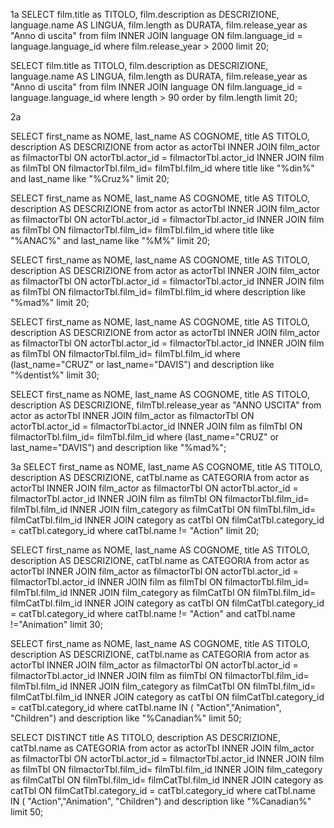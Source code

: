 1a
 SELECT film.title as TITOLO, film.description as DESCRIZIONE, language.name AS LINGUA, film.length as DURATA, film.release_year as "Anno di uscita" from film  INNER JOIN language ON film.language_id = language.language_id where film.release_year > 2000 limit 20;

  SELECT film.title as TITOLO, film.description as DESCRIZIONE, language.name AS LINGUA, film.length as DURATA, film.release_year as "Anno di uscita" from film  INNER JOIN language ON film.language_id = language.language_id where length > 90 order by film.length limit 20;

2a

SELECT first_name as NOME, last_name AS COGNOME, title AS TITOLO, description AS DESCRIZIONE from actor as actorTbl  INNER JOIN film_actor as filmactorTbl ON actorTbl.actor_id = filmactorTbl.actor_id  INNER JOIN film as filmTbl ON filmactorTbl.film_id= filmTbl.film_id where title like "%din%" and last_name like "%Cruz%" limit 20;

SELECT first_name as NOME, last_name AS COGNOME, title AS TITOLO, description AS DESCRIZIONE from actor as actorTbl  INNER JOIN film_actor as filmactorTbl ON actorTbl.actor_id = filmactorTbl.actor_id  INNER JOIN film as filmTbl ON filmactorTbl.film_id= filmTbl.film_id where title like "%ANAC%" and last_name like "%M%" limit 20;

SELECT first_name as NOME, last_name AS COGNOME, title AS TITOLO, description AS DESCRIZIONE from actor as actorTbl  INNER JOIN film_actor as filmactorTbl ON actorTbl.actor_id = filmactorTbl.actor_id  INNER JOIN film as filmTbl ON filmactorTbl.film_id= filmTbl.film_id where description like "%mad%" limit 20;

SELECT first_name as NOME, last_name AS COGNOME, title AS TITOLO, description AS DESCRIZIONE from actor as actorTbl  INNER JOIN film_actor as filmactorTbl ON actorTbl.actor_id = filmactorTbl.actor_id  INNER JOIN film as filmTbl ON filmactorTbl.film_id= filmTbl.film_id where (last_name="CRUZ" or last_name="DAVIS") and description like "%dentist%" limit 30;


SELECT first_name as NOME, last_name AS COGNOME, title AS TITOLO, description AS DESCRIZIONE, filmTbl.release_year as "ANNO USCITA" from actor as actorTbl  INNER JOIN film_actor as filmactorTbl ON actorTbl.actor_id = filmactorTbl.actor_id  INNER JOIN film as filmTbl ON filmactorTbl.film_id= filmTbl.film_id where (last_name="CRUZ" or last_name="DAVIS") and description like "%mad%";

3a
SELECT first_name as NOME, last_name AS COGNOME, title AS TITOLO, description AS DESCRIZIONE, catTbl.name as CATEGORIA  from actor as actorTbl 
INNER JOIN film_actor as filmactorTbl ON actorTbl.actor_id = filmactorTbl.actor_id 
INNER JOIN film as filmTbl ON filmactorTbl.film_id= filmTbl.film_id
INNER JOIN film_category as filmCatTbl ON filmTbl.film_id= filmCatTbl.film_id
INNER JOIN category as catTbl ON filmCatTbl.category_id = catTbl.category_id
where catTbl.name != "Action"
limit 20;

SELECT first_name as NOME, last_name AS COGNOME, title AS TITOLO, description AS DESCRIZIONE, catTbl.name as CATEGORIA  from actor as actorTbl  INNER JOIN film_actor as filmactorTbl ON actorTbl.actor_id = filmactorTbl.actor_id  INNER JOIN film as filmTbl ON filmactorTbl.film_id= filmTbl.film_id INNER JOIN film_category as filmCatTbl ON filmTbl.film_id= filmCatTbl.film_id INNER JOIN category as catTbl ON filmCatTbl.category_id = catTbl.category_id where catTbl.name != "Action" and catTbl.name !="Animation"  limit 30;

SELECT first_name as NOME, last_name AS COGNOME, title AS TITOLO, description AS DESCRIZIONE, catTbl.name as CATEGORIA  from actor as actorTbl  INNER JOIN film_actor as filmactorTbl ON actorTbl.actor_id = filmactorTbl.actor_id  INNER JOIN film as filmTbl ON filmactorTbl.film_id= filmTbl.film_id INNER JOIN film_category as filmCatTbl ON filmTbl.film_id= filmCatTbl.film_id INNER JOIN category as catTbl ON filmCatTbl.category_id = catTbl.category_id where catTbl.name IN ( "Action","Animation", "Children") and description like "%Canadian%" limit 50;

SELECT DISTINCT title AS TITOLO, description AS DESCRIZIONE, catTbl.name as CATEGORIA  from actor as actorTbl  INNER JOIN film_actor as filmactorTbl ON actorTbl.actor_id = filmactorTbl.actor_id  INNER JOIN film as filmTbl ON filmactorTbl.film_id= filmTbl.film_id INNER JOIN film_category as filmCatTbl ON filmTbl.film_id= filmCatTbl.film_id INNER JOIN category as catTbl ON filmCatTbl.category_id = catTbl.category_id where catTbl.name IN ( "Action","Animation", "Children") and description like "%Canadian%" limit 50;
